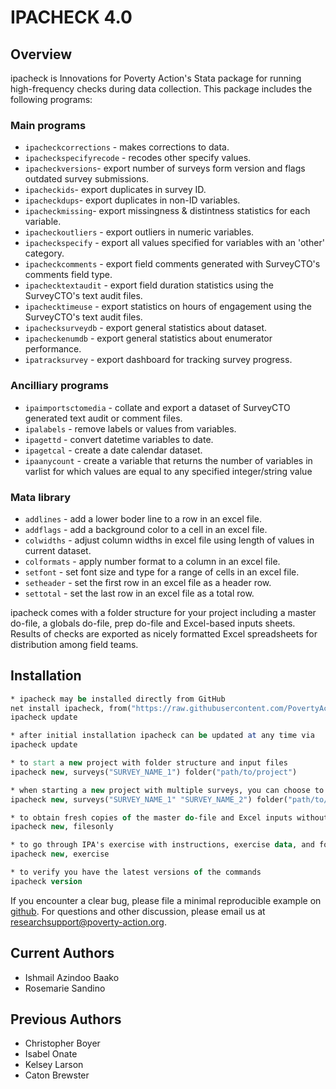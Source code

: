 # IPACHECK 4.0

## Overview
ipacheck is Innovations for Poverty Action's Stata package for running high-frequency checks during data collection. This package includes the following programs:

### Main programs

 - `ipacheckcorrections` - makes corrections to data.
 - `ipacheckspecifyrecode` - recodes other specify values.
 - `ipacheckversions`- export number of surveys form version and flags outdated survey submissions.
 - `ipacheckids`- export duplicates in survey ID.
 - `ipacheckdups`- export duplicates in non-ID variables.
 - `ipacheckmissing`- export missingness & distintness statistics for each variable.
 - `ipacheckoutliers` - export outliers in numeric variables.
 - `ipacheckspecify` - export all values specified for variables with an 'other' category.
 - `ipacheckcomments` - export field comments generated with SurveyCTO's comments field type.
 - `ipachecktextaudit` - export field duration statistics using the SurveyCTO's text audit files.
 - `ipachecktimeuse` - export statistics on hours of engagement using the SurveyCTO's text audit files.
 - `ipachecksurveydb` - export general statistics about dataset.
 - `ipacheckenumdb` - export general statistics about enumerator performance.
 - `ipatracksurvey` - export dashboard for tracking survey progress.
  
 ### Ancilliary programs

- `ipaimportsctomedia` - collate and export a dataset of SurveyCTO generated text audit or comment files.
- `ipalabels` - remove labels or values from variables.
- `ipagettd` - convert datetime variables to date.
- `ipagetcal` - create a date calendar dataset.
- `ipaanycount` - create a variable that returns the number of variables in varlist for which values are equal to any specified integer/string value

### Mata library
 
- `addlines` - add a lower boder line to a row in an excel file.
- `addflags` - add a background color to a cell in an excel file.
- `colwidths` - adjust column widths in excel file using length of values in current dataset.
- `colformats` - apply number format to a column in an excel file.
- `setfont` - set font size and type for a range of cells in an excel file.
- `setheader` - set the first row in an excel file as a header row.
- `settotal` - set the last row in an excel file as a total row.

ipacheck comes with a folder structure for your project including a master do-file, a globals do-file, prep do-file and Excel-based inputs sheets. Results of checks are exported as nicely formatted Excel spreadsheets for distribution among field teams.


## Installation

```Stata
* ipacheck may be installed directly from GitHub
net install ipacheck, from("https://raw.githubusercontent.com/PovertyAction/ipadms4.0/master") replace
ipacheck update

* after initial installation ipacheck can be updated at any time via
ipacheck update

* to start a new project with folder structure and input files
ipacheck new, surveys("SURVEY_NAME_1") folder("path/to/project")

* when starting a new project with multiple surveys, you can choose to use the subfolders option to create subfolders for each survey
ipacheck new, surveys("SURVEY_NAME_1" "SURVEY_NAME_2") folder("path/to/project") subfolders

* to obtain fresh copies of the master do-file and Excel inputs without creating the folder structure
ipacheck new, filesonly

* to go through IPA's exercise with instructions, exercise data, and folder structure with input files
ipacheck new, exercise 

* to verify you have the latest versions of the commands
ipacheck version
```
If you encounter a clear bug, please file a minimal reproducible example on [github](https://github.com/PovertyAction/high-frequency-checks/issues). For questions and other discussion, please email us at [researchsupport@poverty-action.org](mailto:researchsupport@poverty-action.org).

## Current Authors
 - Ishmail Azindoo Baako
 - Rosemarie Sandino

## Previous Authors
 - Christopher Boyer
 - Isabel Onate
 - Kelsey Larson
 - Caton Brewster
